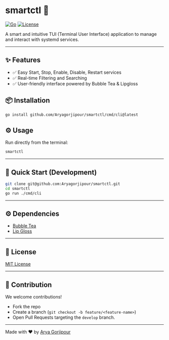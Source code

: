# smartctl 🌟

[![Go](https://img.shields.io/badge/go-v1.24-blue.svg)](https://go.dev/)
[![License](https://img.shields.io/badge/license-MIT-green)](LICENSE)

A smart and intuitive TUI (Terminal User Interface) application to manage and interact with systemd services.

---

## ✨ Features

- ✅ Easy Start, Stop, Enable, Disable, Restart services
- ✅ Real-time Filtering and Searching
- ✅ User-friendly interface powered by Bubble Tea & Lipgloss

## 📦 Installation

```bash
go install github.com/Aryagorjipour/smartctl/cmd/cli@latest
```

## ⚙️ Usage

Run directly from the terminal:

```bash
smartctl
```

---

## 🚀 Quick Start (Development)

```bash
git clone git@github.com:Aryagorjipour/smartctl.git
cd smartctl
go run ./cmd/cli
```

---

## ⚙️ Dependencies

- [Bubble Tea](https://github.com/charmbracelet/bubbletea)
- [Lip Gloss](https://github.com/charmbracelet/lipgloss)

---

## 📜 License

[MIT License](LICENSE)

---

## 📄 Contribution

We welcome contributions!

- Fork the repo
- Create a branch (`git checkout -b feature/<feature-name>`)
- Open Pull Requests targeting the `develop` branch.

---

Made with ❤️ by [Arya Gorjipour](https://github.com/Aryagorjipour)

